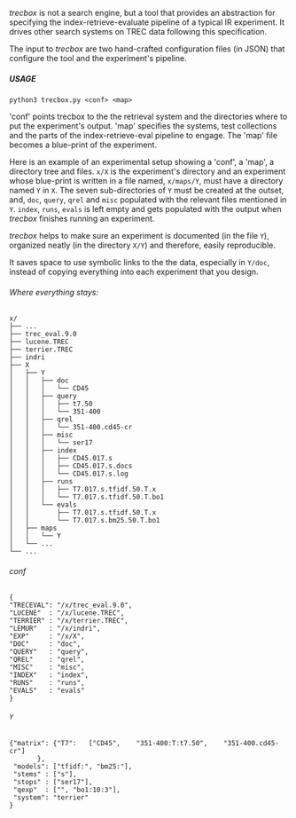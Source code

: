 *trecbox* is not a search engine, but a tool that provides an
abstraction for specifying the index-retrieve-evaluate pipeline of a
typical IR experiment. It drives other search systems on TREC data
following this specification.

The input to *trecbox* are two hand-crafted configuration files (in
JSON) that configure the tool and the experiment's pipeline.

##### USAGE

```python3 trecbox.py <conf> <map>```

'conf' points trecbox to the the retrieval system and the directories
where to put the experiment's output. 'map' specifies the systems,
test collections and the parts of the index-retrieve-eval pipeline to
engage. The 'map' file becomes a blue-print of the experiment.

Here is an example of an experimental setup showing a 'conf', a 'map',
a directory tree and files. `x/X` is the experiment's directory and an
experiment whose blue-print is written in a file named, `x/maps/Y`,
must have a directory named `Y` in `X`. The seven sub-directories of
`Y` must be created at the outset, and, `doc`, `query`, `qrel` and
`misc` populated with the relevant files mentioned in `Y`. `index`,
`runs`, `evals` is left empty and gets populated with the output when
*trecbox* finishes running an experiment.

*trecbox* helps to make sure an experiment is documented (in the file
 `Y`), organized neatly (in the directory `X/Y`) and therefore, easily
 reproducible.

It saves space to use symbolic links to the the data, especially in
`Y/doc`, instead of copying everything into each experiment that you
design.

###### Where everything stays:

```
x/
├── ...
├── trec_eval.9.0
├── lucene.TREC
├── terrier.TREC
├── indri
├── X
│   ├── Y
│   │   ├── doc
│   │   │   └── CD45
│   │   ├── query
│   │   │   ├── t7.50
│   │   │   └── 351-400
│   │   ├── qrel
│   │   │   └── 351-400.cd45-cr
│   │   ├── misc
│   │   │   └── ser17
│   │   ├── index
│   │   │   ├── CD45.017.s
│   │   │   ├── CD45.017.s.docs
│   │   │   └── CD45.017.s.log
│   │   ├── runs
│   │   │   ├── T7.017.s.tfidf.50.T.x
│   │   │   └── T7.017.s.tfidf.50.T.bo1
│   │   └── evals
│   │       ├── T7.017.s.tfidf.50.T.x
│   │       └── T7.017.s.bm25.50.T.bo1
│   ├── maps
│   │   └── Y
│   └── ...
└── ...
```

###### conf

```
{
"TRECEVAL": "/x/trec_eval.9.0",
"LUCENE"  : "/x/lucene.TREC",
"TERRIER" : "/x/terrier.TREC",
"LEMUR"   : "/x/indri",
"EXP"     : "/x/X",
"DOC"     : "doc",
"QUERY"   : "query",
"QREL"    : "qrel",
"MISC"	  : "misc",
"INDEX"   : "index",
"RUNS"    : "runs",
"EVALS"   : "evals"
}
```

###### `Y`
```
{"matrix": {"T7":   ["CD45",    "351-400:T:t7.50",    "351-400.cd45-cr"]
	   },
 "models": ["tfidf:", "bm25:"],
 "stems" : ["s"],
 "stops" : ["ser17"],
 "qexp"  : ["", "bo1:10:3"],
 "system": "terrier"
}
```
